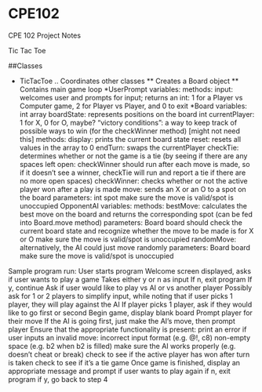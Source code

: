 # CPE102
CPE 102 Project Notes

Tic Tac Toe

##Classes
* TicTacToe
.. Coordinates other classes
** Creates a Board object
** Contains main game loop
*UserPrompt
variables:
methods:
input: welcomes user and prompts for input; returns an int: 1 for a Player vs Computer game, 2 for Player vs Player, and 0 to exit
*Board
variables:
int array boardState: represents positions on the board
int currentPlayer: 1 for X, 0 for O, maybe?
“victory conditions”: a way to keep track of possible ways to win (for the checkWinner method) [might not need this]
methods:
display: prints the current board state
reset: resets all values in the array to 0
endTurn: swaps the currentPlayer
checkTie: determines whether or not the game is a tie (by seeing if there are any spaces left open: checkWinner should run after each move is made, so if it doesn’t see a winner, checkTie will run and report a tie if there are no more open spaces)
checkWinner: checks whether or not the active player won after a play is made
move: sends an X or an O to a spot on the board
parameters: int spot
make sure the move is valid/spot is unoccupied
OpponentAI
variables:
methods:
bestMove: calculates the best move on the board and returns the corresponding spot (can be fed into Board.move method)
parameters: Board board
should check the current board state and recognize whether the move to be made is for X or O
make sure the move is valid/spot is unoccupied
randomMove: alternatively, the AI could just move randomly
parameters: Board board
make sure the move is valid/spot is unoccupied


Sample program run:
User starts program
Welcome screen displayed, asks if user wants to play a game
Takes either y or n as input
If n, exit program
If y, continue
Ask if user would like to play vs AI or vs another player
Possibly ask for 1 or 2 players to simplify input, while noting that if user picks 1 player, they will play against the AI
If player picks 1 player, ask if they would like to go first or second
Begin game, display blank board
Prompt player for their move
If the AI is going first, just make the AI’s move, then prompt player
Ensure that the appropriate functionality is present:
print an error if user inputs an invalid move:
incorrect input format (e.g. @!, c8)
non-empty space (e.g. b2 when b2 is filled)
make sure the AI works properly (e.g. doesn’t cheat or break)
check to see if the active player has won after turn is taken
check to see if it’s a tie game
Once game is finished, display an appropriate message and prompt if user wants to play again
if n, exit program
if y, go back to step 4
